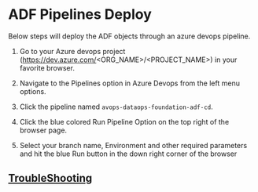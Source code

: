 # ADF Pipelines Deploy
Below steps will deploy the ADF objects through an azure devops pipeline.

1. Go to your Azure devops project (https://dev.azure.com/<ORG_NAME>/<PROJECT_NAME>) in your favorite browser.

2. Navigate to the Pipelines option in Azure Devops from the left menu options.

3. Click the pipeline named `avops-dataops-foundation-adf-cd`.

4. Click the blue colored Run Pipeline Option on the top right of the browser page.

5. Select your branch name, Environment and other required parameters and hit the blue Run button in the down right corner of the browser

## [TroubleShooting](TrobuleShooting.md)